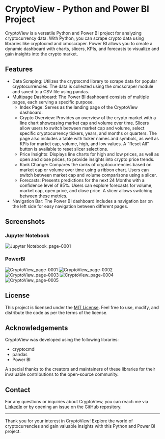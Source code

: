 # CryptoView - Python and Power BI Project

CryptoView is a versatile Python and Power BI project for analyzing cryptocurrency data. With Python, you can scrape crypto data using libraries like cryptocmd and cmcscraper. Power BI allows you to create a dynamic dashboard with charts, slicers, KPIs, and forecasts to visualize and gain insights into the crypto market.

## Features

- Data Scraping: Utilizes the cryptocmd library to scrape data for popular cryptocurrencies. The data is collected using the cmcscraper module and saved to a CSV file using pandas.
- Multipage Dashboard: The Power BI dashboard consists of multiple pages, each serving a specific purpose.
  - Index Page: Serves as the landing page of the CryptoView dashboard.
  - Crypto Overview: Provides an overview of the crypto market with a line chart showcasing market cap and volume over time. Slicers allow users to switch between market cap and volume, select specific cryptocurrency tickers, years, and months or quarters. The page also includes a table with ticker names and symbols, as well as KPIs for market cap, volume, high, and low values. A "Reset All" button is available to reset slicer selections.
  - Price Insights: Displays line charts for high and low prices, as well as open and close prices, to provide insights into crypto price trends.
  - Rank Change: Compares the ranks of cryptocurrencies based on market cap or volume over time using a ribbon chart. Users can switch between market cap and volume comparisons using a slicer.
  - Forecasts: Presents predictions for the next 24 Months with a confidence level of 95%. Users can explore forecasts for volume, market cap, open price, and close price. A slicer allows switching between these metrics.
- Navigation Bar: The Power BI dashboard includes a navigation bar on the left side for easy navigation between different pages.

## Screenshots

### Jupyter Notebook
![Jupyter Notebook_page-0001](https://github.com/adityachoudhary7/CryptoView/assets/88120344/ca817a6b-2e5c-45af-8622-f89ce8bb386d)


### PowerBI 
![CryptoView_page-0001](https://github.com/adityachoudhary7/CryptoView/assets/88120344/b1c0dae8-9598-4717-9167-0b46f424f591)
![CryptoView_page-0002](https://github.com/adityachoudhary7/CryptoView/assets/88120344/90cb95cc-2504-4af3-91fb-855e97f7ff9f)
![CryptoView_page-0003](https://github.com/adityachoudhary7/CryptoView/assets/88120344/58659dab-57d9-44c8-bc32-faa60428a568)
![CryptoView_page-0004](https://github.com/adityachoudhary7/CryptoView/assets/88120344/c439b318-c530-43aa-b70b-be6570a6a6a8)
![CryptoView_page-0005](https://github.com/adityachoudhary7/CryptoView/assets/88120344/778f69fa-f0bb-46fb-b105-10669880288e)





## License

This project is licensed under the [MIT License](https://opensource.org/licenses/MIT). Feel free to use, modify, and distribute the code as per the terms of the license.

## Acknowledgements

CryptoView was developed using the following libraries:

- cryptocmd
- pandas
- Power BI

A special thanks to the creators and maintainers of these libraries for their invaluable contributions to the open-source community.

## Contact

For any questions or inquiries about CryptoView, you can reach me via [LinkedIn](https://www.linkedin.com/in/aditya-choudhary-318309150/) or by opening an issue on the GitHub repository.

---

Thank you for your interest in CryptoView! Explore the world of cryptocurrencies and gain valuable insights with this Python and Power BI project.
